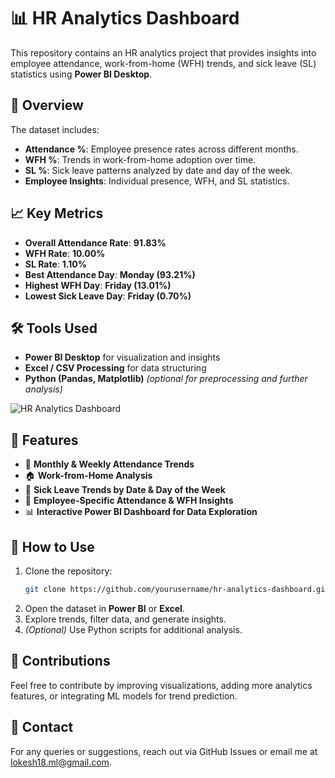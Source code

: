 # 📊 HR Analytics Dashboard

This repository contains an HR analytics project that provides insights into employee attendance, work-from-home (WFH) trends, and sick leave (SL) statistics using **Power BI Desktop**.

## 📌 Overview

The dataset includes:

- **Attendance %**: Employee presence rates across different months.
- **WFH %**: Trends in work-from-home adoption over time.
- **SL %**: Sick leave patterns analyzed by date and day of the week.
- **Employee Insights**: Individual presence, WFH, and SL statistics.

## 📈 Key Metrics

- **Overall Attendance Rate**: **91.83%**
- **WFH Rate**: **10.00%**
- **SL Rate**: **1.10%**
- **Best Attendance Day**: **Monday (93.21%)**
- **Highest WFH Day**: **Friday (13.01%)**
- **Lowest Sick Leave Day**: **Friday (0.70%)**

## 🛠️ Tools Used

- **Power BI Desktop** for visualization and insights
- **Excel / CSV Processing** for data structuring
- **Python (Pandas, Matplotlib)** *(optional for preprocessing and further analysis)*
  
![HR Analytics Dashboard](HR_PDF.png)

## 📌 Features

- 📅 **Monthly & Weekly Attendance Trends**
- 🏠 **Work-from-Home Analysis**
- 🤒 **Sick Leave Trends by Date & Day of the Week**
- 👥 **Employee-Specific Attendance & WFH Insights**
- 📊 **Interactive Power BI Dashboard for Data Exploration**

## 🚀 How to Use

1. Clone the repository:
   ```bash
   git clone https://github.com/yourusername/hr-analytics-dashboard.git
   ```
2. Open the dataset in **Power BI** or **Excel**.
3. Explore trends, filter data, and generate insights.
4. *(Optional)* Use Python scripts for additional analysis.

## 📢 Contributions

Feel free to contribute by improving visualizations, adding more analytics features, or integrating ML models for trend prediction.

## 📧 Contact

For any queries or suggestions, reach out via GitHub Issues or email me at lokesh18.ml@gmail.com.
